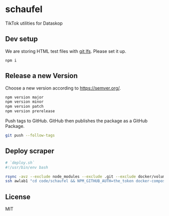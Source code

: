 # schaufel

TikTok utilities for Dataskop

## Dev setup

We are storing HTML test files with [git lfs](https://git-lfs.github.com/).
Please set it up.

```
npm i
```

## Release a new Version

Choose a new version according to <https://semver.org/>.

```bash
npm version major
npm version minor
npm version patch
npm version prerelease
```

Push tags to GitHub.
GitHub then publishes the package as a GitHub Package.

```bash
git push --follow-tags
```

## Deploy scraper

```bash
# `deploy.sh`
#!/usr/bin/env bash

rsync -avz --exclude node_modules --exclude .git --exclude docker/volume --exclude docker/gluetun-volume . awlab1:~/code/schaufel
ssh awlab1 "cd code/schaufel && NPM_GITHUB_AUTH=the_token docker-compose up --detach --build"
```

## License

MIT
